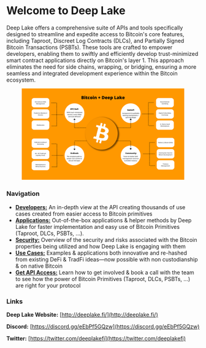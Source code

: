 # Welcome to Deep Lake

Deep Lake offers a comprehensive suite of APIs and tools specifically designed to streamline and expedite access to Bitcoin's core features, including Taproot, Discreet Log Contracts (DLCs), and Partially Signed Bitcoin Transactions (PSBTs). These tools are crafted to empower developers, enabling them to swiftly and efficiently develop trust-minimized smart contract applications directly on Bitcoin's layer 1. This approach eliminates the need for side chains, wrapping, or bridging, ensuring a more seamless and integrated development experience within the Bitcoin ecosystem.

<figure><img src=".gitbook/assets/Peach Yellow Grid Mind Map Brainstorm.png" alt=""><figcaption></figcaption></figure>

### Navigation

- [**Developers:**](deep-lake-api/api.md) An in-depth view at the API creating thousands of use cases created from easier access to Bitcoin primitives
- [**Applications:**](broken-reference) Out-of-the-box applications & helper methods by Deep Lake for faster implementation and easy use of Bitcoin Primitives (Taproot, DLCs, PSBTs, ...).
- [**Security:**](security/overview-of-security-and-risks.md) Overview of the security and risks associated with the Bitcoin properties being utilized and how Deep Lake is engaging with them
- [**Use Cases:**](broken-reference) Examples & applications both innovative and re-hashed from existing DeFi & TradFi ideas—now possible with non custodianship & on native Bitcoin
- [**Get API Access:**](https://px7u4llpikb.typeform.com/to/PqwXml8i) Learn how to get involved & book a call with the team to see how the power of Bitcoin Primitives (Taproot, DLCs, PSBTs, ...) are right for your protocol

### Links

**Deep Lake Website:** [http://deeplake.fi/](http://deeplake.fi/)

**Discord:** [https://discord.gg/eEbPf5GQzw](https://discord.gg/eEbPf5GQzw)

**Twitter:** [https://twitter.com/deeplakefi](https://twitter.com/deeplakefi)

